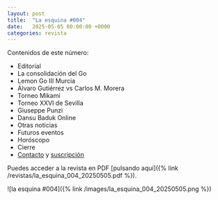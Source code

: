 ```yaml
---
layout: post
title:  "La esquina #004"
date:   2025-05-05 00:00:00 +0000
categories: revista
---
```


Contenidos de este número:

  * Editorial
  * La consolidación del Go
  * Lemon Go III Murcia
  * Álvaro Gutiérrez vs Carlos M. Morera
  * Torneo Mikami
  * Torneo XXVI de Sevilla
  * Giuseppe Punzi
  * Dansu Baduk Online
  * Otras noticias
  * Futuros eventos
  * Horóscopo
  * Cierre
  * [Contacto](mailto:esquinago.revista@gmail.com) y [suscripción](/subscription/)

Puedes acceder a la revista en PDF [pulsando aquí]({% link /revistas/la_esquina_004_20250505.pdf %}).

![la esquina #004]({% link /images/la_esquina_004_20250505.png %})
